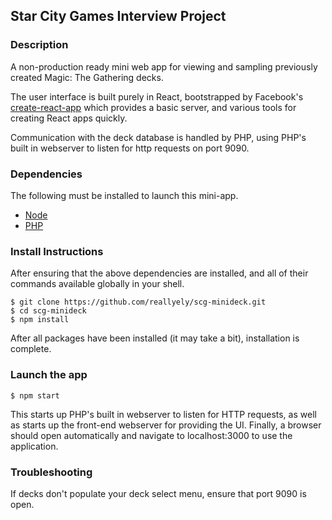## Star City Games Interview Project
### Description
A non-production ready mini web app for viewing and sampling previously created Magic: The Gathering decks.

The user interface is built purely in React, bootstrapped by Facebook's [create-react-app](https://github.com/facebookincubator/create-react-app) which provides a basic server, and various tools for creating React apps quickly.

Communication with the deck database is handled by PHP, using PHP's built in webserver to listen for http requests on port 9090.

### Dependencies
The following must be installed to launch this mini-app.
* [Node](https://nodejs.org/en/)
* [PHP](http://php.net/)

### Install Instructions
After ensuring that the above dependencies are installed, and all of their commands available globally in your shell.
```
$ git clone https://github.com/reallyely/scg-minideck.git
$ cd scg-minideck
$ npm install
```
After all packages have been installed (it may take a bit), installation is complete.

### Launch the app
`$ npm start`

This starts up PHP's built in webserver to listen for HTTP requests, as well as starts up the front-end webserver for providing the UI. Finally, a browser should open automatically and navigate to localhost:3000 to use the application.

### Troubleshooting
If decks don't populate your deck select menu, ensure that port 9090 is open.